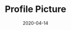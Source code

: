 ---
title: "Profile Picture"
date: 2020-04-14
draft: true
ref: images/gallery/profile-picture.png
---